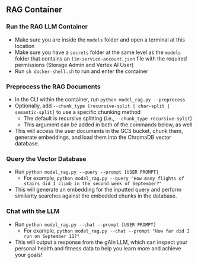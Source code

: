 ## RAG Container

### Run the RAG LLM Container
- Make sure you are inside the `models` folder and open a terminal at this location
- Make sure you have a `secrets` folder at the same level as the `models` folder that contains an `llm-service-account.json` file with the required permissions (Storage Admin and Vertex AI User)
- Run `sh docker-shell.sh` to run and enter the container

### Preprocess the RAG Documents
- In the CLI within the container, run `python model_rag.py --preprocess`
- Optionally, add `--chunk_type [recursive-split | char-split | semantic-split]` to use a specific chunking method
  - The default is recursive splitting (i.e., `--chunk_type recursive-split`)
  - This argument can be added in both of the commands below, as well
- This will access the user documents in the GCS bucket, chunk them, generate embeddings, and load them into the ChromaDB vector database.

### Query the Vector Database
- Run `python model_rag.py --query --prompt [USER PROMPT]`
  - For example, `python model_rag.py --query "How many flights of stairs did I climb in the second week of September?"`
- This will generate an embedding for the inputted query and perform similarity searches against the embedded chunks in the database.

### Chat with the LLM
- Run `python model_rag.py --chat --prompt [USER PROMPT]`
  - For example, `python model_rag.py --chat --prompt "How far did I run on September 11?"`
- This will output a response from the gAIn LLM, which can inspect your personal health and fitness data to help you learn more and achieve your goals!
